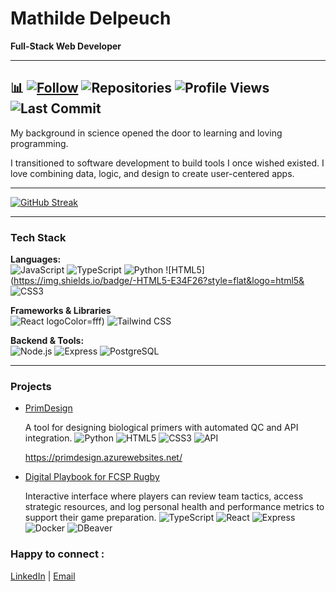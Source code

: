 # Mathilde Delpeuch

**Full-Stack Web Developer**

---

## 📊 [![Follow](https://img.shields.io/github/followers/matdelp?label=Follow&style=social)](https://github.com/matdelp?tab=followers) ![Repositories](https://img.shields.io/badge/dynamic/json?label=Repositories&query=%24.public_repos&url=https%3A%2F%2Fapi.github.com%2Fusers%2Fmatdelp) ![Profile Views](https://komarev.com/ghpvc/?username=matdelp&label=Profile%20Views&color=blue) ![Last Commit](https://img.shields.io/github/last-commit/matdelp/matdelp?label=Last%20Update)

My background in science opened the door to learning and loving programming.

I transitioned to software development to build tools I once wished existed. I love combining data, logic, and design to create user-centered apps.

---

[![GitHub Streak](https://streak-stats.demolab.com?user=matdelp&theme=dark)](https://git.io/streak-stats)

---

### Tech Stack

**Languages:**  
![JavaScript](https://img.shields.io/badge/-JavaScript-F7DF1E?style=flat&logo=javascript&logoColor=000) ![TypeScript](https://img.shields.io/badge/-TypeScript-3178C6?style=flat&logo=typescript&logoColor=fff) ![Python](https://img.shields.io/badge/-Python-3776AB?style=flat&logo=python&logoColor=fff) ![HTML5](https://img.shields.io/badge/-HTML5-E34F26?style=flat&logo=html5& ![CSS3](https://img.shields.io/badge/-CSS3-1572B6?style=flat&logo=css3&logoColor=fff)

**Frameworks & Libraries**  
![React](https://img.shields.io/badge/-React-61DAFB?style=flat&logo=react&logoColor=000) logoColor=fff) ![Tailwind CSS](https://img.shields.io/badge/Tailwind_CSS-3.0-06B6D4?logo=tailwindcss&logoColor=black)

**Backend & Tools:**  
![Node.js](https://img.shields.io/badge/-Node.js-339933?style=flat&logo=nodedotjs&logoColor=fff) ![Express](https://img.shields.io/badge/-Express-000?style=flat&logo=express&logoColor=fff) ![PostgreSQL](https://img.shields.io/badge/-PostgreSQL-4169E1?style=flat&logo=postgresql&logoColor=fff)

---

### Projects

- [PrimDesign](https://github.com/matdelp/primer-designer)

  A tool for designing biological primers with automated QC and API integration.
  ![Python](https://img.shields.io/badge/-Python-3776AB?style=flat&logo=python&logoColor=fff) ![HTML5](https://img.shields.io/badge/-HTML5-E34F26?style=flat&logo=html5&logoColor=fff) ![CSS3](https://img.shields.io/badge/-CSS3-1572B6?style=flat&logo=css3&logoColor=fff) ![API](https://img.shields.io/badge/-API-00BCD4?style=flat&logo=postman&logoColor=fff)

  https://primdesign.azurewebsites.net/

- [Digital Playbook for FCSP Rugby](https://[github.com/Wushen42/fcsp-rugby)

  Interactive interface where players can review team tactics, access strategic resources, and log personal health and performance metrics to support their game preparation.
  ![TypeScript](https://img.shields.io/badge/-TypeScript-3178C6?style=flat&logo=typescript&logoColor=fff) ![React](https://img.shields.io/badge/-React-61DAFB?style=flat&logo=react&logoColor=000) ![Express](https://img.shields.io/badge/-Express-000000?style=flat&logo=express&logoColor=white) ![Docker](https://img.shields.io/badge/-Docker-2496ED?style=flat&logo=docker&logoColor=fff) ![DBeaver](https://img.shields.io/badge/-DBeaver-4B6A85?style=flat&logo=dbeaver&logoColor=fff)

### Happy to connect :

[LinkedIn](https://www.linkedin.com/in/mathilde-delpeuch/) | [Email](mailto:mathilde.delpeuch@gmail.com)
